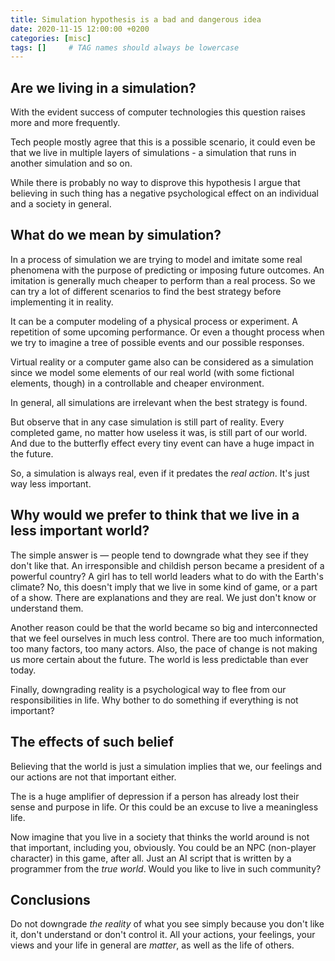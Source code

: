 ```yaml
---
title: Simulation hypothesis is a bad and dangerous idea
date: 2020-11-15 12:00:00 +0200
categories: [misc]
tags: []     # TAG names should always be lowercase
---
```


## **Are we living in a simulation?**

With the evident success of computer technologies 
this question raises more and more frequently. 

Tech people mostly agree that this is a possible scenario, 
it could even be that we live in multiple layers of simulations -
a simulation that runs in another simulation and so on. 

While there is probably no way to disprove this hypothesis 
I argue that believing in such thing has a negative psychological effect 
on an individual and a society in general.

## **What do we mean by simulation?**

In a process of simulation we are trying to model and imitate some real phenomena with the purpose of predicting or imposing future outcomes. An imitation is generally much cheaper to perform than a real process. So we can try a lot of different scenarios to find the best strategy before implementing it in reality.

It can be a computer modeling of a physical process or experiment. A repetition of some upcoming performance. Or even a thought process when we try to imagine a tree of possible events and our possible responses. 

Virtual reality or a computer game also can be considered as a simulation since we model some elements of our real world (with some fictional elements, though) in a controllable and cheaper environment.

In general, all simulations are irrelevant when the best strategy is found. 

But observe that in any case simulation is still part of reality. Every completed game, no matter how useless it was, is still part of our world. And due to the butterfly effect every tiny event can have a huge impact in the future. 

So, a simulation is always real, even if it predates the *real action*. It's just way less important. 


## **Why would we prefer to think that we live in a less important world?** 

The simple answer is — people tend to downgrade what they see if they don't like that. An irresponsible and childish person became a president of a powerful country? A girl has to tell world leaders what to do with the Earth's climate? No, this doesn't imply that we live in some kind of game, or a part of a show. There are explanations and they are real. We just don't know or understand them. 

Another reason could be that the world became so big and interconnected that we feel ourselves in much less control. There are too much information, too many factors, too many actors. Also, the pace of change is not making us more certain about the future. The world is less predictable than ever today.   

Finally, downgrading reality is a psychological way to flee from our responsibilities in life. Why bother to do something if everything is not important? 

## **The effects of such belief**

Believing that the world is just a simulation implies that we, our feelings and our actions are not that important either. 

The is a huge amplifier of depression if a person has already lost their sense and purpose in life. Or this could be an excuse to live a meaningless life. 

Now imagine that you live in a society that thinks the world around is not that important, including you, obviously. 
You could be an NPC (non-player character) in this game, after all. Just an AI script that is written by a programmer from the *true world*. Would you like to live in such community? 


## **Conclusions**

Do not downgrade *the reality* of what you see simply because you don't like it, don't understand or don't control it. All your actions, your feelings, your views and your life in general are *matter*, as well as the life of others. 
 


